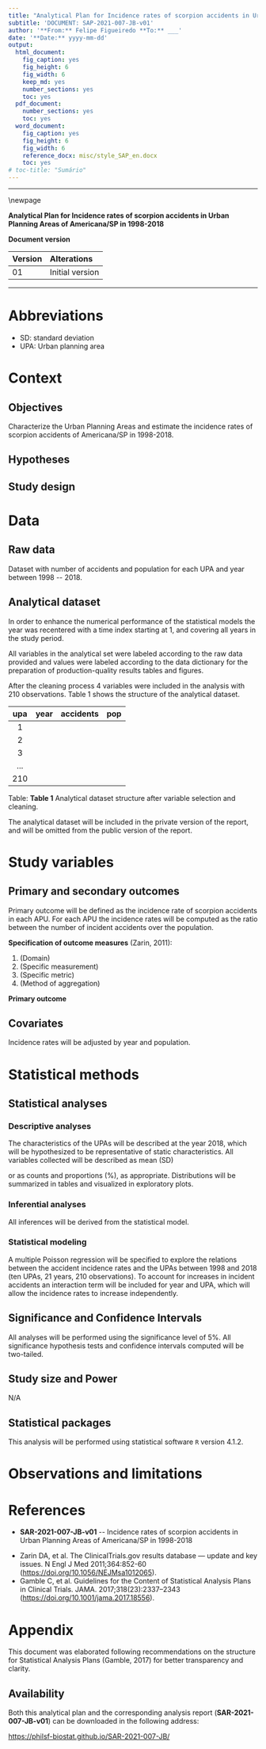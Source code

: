 ```yaml
---
title: "Analytical Plan for Incidence rates of scorpion accidents in Urban Planning Areas of Americana/SP in 1998-2018"
subtitle: 'DOCUMENT: SAP-2021-007-JB-v01'
author: '**From:** Felipe Figueiredo **To:** ___'
date: '**Date:** yyyy-mm-dd'
output:
  html_document:
    fig_caption: yes
    fig_height: 6
    fig_width: 6
    keep_md: yes
    number_sections: yes
    toc: yes
  pdf_document:
    number_sections: yes
    toc: yes
  word_document:
    fig_caption: yes
    fig_height: 6
    fig_width: 6
    reference_docx: misc/style_SAP_en.docx
    toc: yes
# toc-title: "Sumário"
---
```




---

\newpage

**Analytical Plan for Incidence rates of scorpion accidents in Urban Planning Areas of Americana/SP in 1998-2018**

**Document version**


|Version |Alterations     |
|:-------|:---------------|
|01      |Initial version |

---

# Abbreviations

<!-- - d: Cohen's D effect size -->
<!-- - IQR: interquartile range -->
- SD: standard deviation
- UPA: Urban planning area

# Context

## Objectives

Characterize the Urban Planning Areas and estimate the incidence rates of scorpion accidents of Americana/SP in 1998-2018.

## Hypotheses

## Study design

# Data



## Raw data

Dataset with number of accidents and population for each UPA and year between 1998 -- 2018.

## Analytical dataset

In order to enhance the numerical performance of the statistical models the year was recentered with a time index starting at 1, and covering all years in the study period.

All variables in the analytical set were labeled according to the raw data provided and values were labeled according to the data dictionary for the preparation of production-quality results tables and figures.

After the cleaning process 4 variables were included in the analysis with 210 observations.
Table 1 shows the structure of the analytical dataset.


| upa | year | accidents | pop |
|:---:|:----:|:---------:|:---:|
|  1  |      |           |     |
|  2  |      |           |     |
|  3  |      |           |     |
| ... |      |           |     |
| 210 |      |           |     |

Table: **Table 1** Analytical dataset structure after variable selection and cleaning.

The analytical dataset will be included in the private version of the report, and will be omitted from the public version of the report.

# Study variables

## Primary and secondary outcomes

Primary outcome will be defined as the incidence rate of scorpion accidents in each APU.
For each APU the incidence rates will be computed as the ratio between the number of incident accidents over the population.
<!-- Incidence rates will be reported per 10000 persons. -->

**Specification of outcome measures** (Zarin, 2011):

1. (Domain)
2. (Specific measurement)
3. (Specific metric)
4. (Method of aggregation)

**Primary outcome**

## Covariates

Incidence rates will be adjusted by year and population.

# Statistical methods

## Statistical analyses

### Descriptive analyses

<!-- The epidemiological profile of each study group -->
<!-- groups -->
<!-- will be described at baseline. -->
<!-- Demographic and clinical variables will be described as -->
The characteristics of the UPAs will be described at the year 2018, which will be hypothesized to be representative of static characteristics.
All variables collected will be described as 
mean (SD)
<!-- median (IQR) -->
or as counts and proportions (%), as appropriate.
Distributions will be summarized in tables and visualized in exploratory plots.

### Inferential analyses

<!-- All comparisons between groups will be performed as univariate analyses. -->
<!-- Continuous variables will be compared between groups with the -->
<!-- independent t test with Welch correction. -->
<!-- paired t test with Welch correction. -->
<!-- Wilcoxon test. -->
<!-- Differences in distribution of categorical variables will be assessed with the -->
<!-- Fisher exact test. -->
<!-- chi-square test. -->
<!-- McNemar test. -->
All inferences will be derived from the statistical model.

### Statistical modeling

A multiple Poisson regression will be specified to explore the relations between the accident incidence rates and the UPAs between 1998 and 2018 (ten UPAs, 21 years, 210 observations).
To account for increases in incident accidents an interaction term will be included for year and UPA, which will allow the incidence rates to increase independently.

## Significance and Confidence Intervals

All analyses will be performed using the significance level of 5%.
All significance hypothesis tests and confidence intervals computed will be
two-tailed.
<!-- left-tailed. -->
<!-- right-tailed. -->

## Study size and Power



N/A

## Statistical packages

This analysis will be performed using statistical software `R` version 4.1.2.

# Observations and limitations

# References

- **SAR-2021-007-JB-v01** -- Incidence rates of scorpion accidents in Urban Planning Areas of Americana/SP in 1998-2018
<!-- - Cohen, J. (1988). Statistical power analysis for the behavioral sciences (2nd Ed.). New York: Routledge. -->
- Zarin DA, et al. The ClinicalTrials.gov results database — update and key issues. N Engl J Med 2011;364:852-60 (<https://doi.org/10.1056/NEJMsa1012065>).
- Gamble C, et al. Guidelines for the Content of Statistical Analysis Plans in Clinical Trials. JAMA. 2017;318(23):2337–2343 (<https://doi.org/10.1001/jama.2017.18556>).

# Appendix

This document was elaborated following recommendations on the structure for Statistical Analysis Plans (Gamble, 2017) for better transparency and clarity.

## Availability

Both this analytical plan and the corresponding analysis report (**SAR-2021-007-JB-v01**) can be downloaded in the following address:

<https://philsf-biostat.github.io/SAR-2021-007-JB/>

<!-- The client has requested that this analysis be kept confidential. -->
<!-- Both this analytical plan and the corresponding analysis report (**SAR-2021-007-JB-v01**) are therefore not published online and only the title and year of the analysis will be included in the consultant's Portfolio. -->
<!-- The portfolio is available at: -->

<!-- <https://philsf-biostat.github.io/> -->
